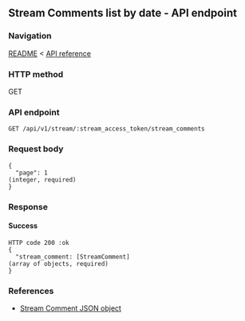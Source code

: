 ## Stream Comments list by date - API endpoint

### Navigation
[README](../../../../README.md)
<
[API reference](../../../api_reference.md)

### HTTP method
GET

### API endpoint
`GET /api/v1/stream/:stream_access_token/stream_comments`

### Request body
```
{
  "page": 1                                                                     (integer, required)
}
```

### Response
#### Success
```
HTTP code 200 :ok
{
  "stream_comment: [StreamComment]                                              (array of objects, required)
}
```

### References
- [Stream Comment JSON object](../../../json_objects/stream_comment.md)
